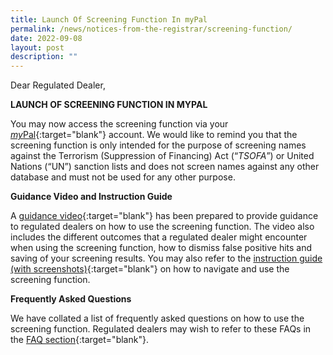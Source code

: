```yaml
---
title: Launch Of Screening Function In myPal
permalink: /news/notices-from-the-registrar/screening-function/
date: 2022-09-08
layout: post
description: ""
---
```

Dear Regulated Dealer,

**LAUNCH OF SCREENING FUNCTION IN MYPAL**

You may now access the screening function via your [*my*Pal](https://go.gov.sg/mypal){:target="blank"} account. We would like to remind you that the screening function is only intended for the purpose of screening names against the Terrorism (Suppression of Financing) Act (“*TSOFA*”) or United Nations (“UN”) sanction lists and does not screen names against any other database and must not be used for any other purpose.

**Guidance Video and Instruction Guide**

A [guidance video](https://www.youtube.com/watch?v=i6at7WyPxRs){:target="blank"} has been prepared to provide guidance to regulated dealers on how to use the screening function. The video also includes the different outcomes that a regulated dealer might encounter when using the screening function, how to dismiss false positive hits and saving of your screening results. You may also refer to the [instruction guide (with screenshots)](/files/Screening%20Module%20Instruction%20Guide_20220901.pdf){:target="blank"} on how to navigate and use the screening function.

**Frequently Asked Questions**

We have collated a list of frequently asked questions on how to use the screening function. Regulated dealers may wish to refer to these FAQs in the [FAQ section](https://va.ecitizen.gov.sg/cfp/customerPages/mlaw/explorefaq.aspx){:target="blank"}.